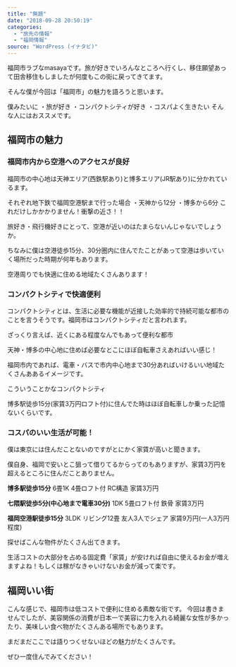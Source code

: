 ```yaml
---
title: "無題"
date: "2018-09-28 20:50:19"
categories:
  - "旅先の情報"
  - "福岡情報"
source: "WordPress (イナタビ)"
---
```


福岡市ラブなmasayaです。旅が好きでいろんなところへ行くし、移住願望あって田舎移住もしましたが何度もこの街に戻ってきてます。

そんな僕が今回は「福岡市」の魅力を語ろうと思います。

僕みたいに
・旅が好き
・コンパクトシティが好き
・コスパよく生きたい
そんな人にはおススメです。

## 福岡市の魅力

### 福岡市内から空港へのアクセスが良好

福岡市の中心地は天神エリア(西鉄駅あり)と博多エリア(JR駅あり)に分かれているます。

それぞれ地下鉄で福岡空港駅まで行った場合
・天神から12分
・博多から6分
これだけしかかかりません！衝撃の近さ！！

旅好き・飛行機好きにとって、空港が近いのはたまらないんじゃないでしょうか。

ちなみに僕は空港徒歩15分、30分圏内に住んでたことがあって空港は歩いていく場所だった時期が何年もあります。

空港周りでも快適に住める地域たくさんあります！

### コンパクトシティで快適便利

コンパクトシティとは、生活に必要な機能が近接した効率的で持続可能な都市のことを言うそうです。福岡市はコンパクトシティだと言われます。

ざっくり言えば、近くにある程度なんでもあって便利な都市

天神・博多の中心地に住めば必要なとこにほぼ自転車さえあればいい感じ！

福岡市内であれば、電車・バスで市内中心地まで30分あればいけるいい地域たくさんああるイメージです。

こういうことかなコンパクトシティ

博多駅徒歩15分(家賃3万円ロフト付)に住んでた時はほぼ自転車しか乗った記憶ないくらいです。

### コスパのいい生活が可能！

僕は東京には住んだことないのですがとにかく家賃が高いと聞きます。

僕自身、福岡で安いとこ狙って借りてるからってのもありますが、家賃3万円を超えるところに住んだことありません。

**博多駅徒歩15分**
6畳1K 4畳ロフト付 RC構造
家賃3万円

**七隈駅徒歩5分(中心地まで電車30分)**
1DK 5畳ロフト付 鉄骨
家賃3万円

**福岡空港駅徒歩15分**
3LDK リビング12畳
友人3人でシェア
家賃9万円(一人3万円程度)

探せばこんな物件がたくさん出てきます。

生活コストの大部分を占める固定費「家賃」が安ければ自由に使えるお金が増えますよね！もしくは稼がなきゃいけないお金が減って楽です。

## 福岡いい街

こんな感じで、福岡市は低コストで便利に住める素敵な街です。
今回は書きませんでしたが、美容関係の消費が日本一で美容に力を入れる綺麗な女性が多かったり、美味しい食べ物がたくさんある場所でもあります。

まだまだここでは語りつくせないほどの魅力がたくさんです。

ぜひ一度住んでみてください！